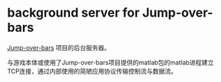 # background server for Jump-over-bars 

[Jump-over-bars](https://github.com/Tknsryo/Jump-over-bars) 项目的后台服务器。

与游戏本体或使用了Jump-over-bars项目提供的matlab包的matlab进程建立TCP连接，通过内部使用的简陋应用协议传输控制流与数据流。